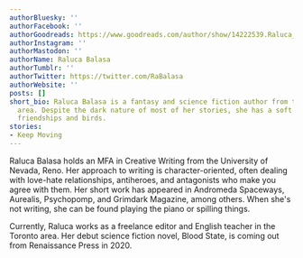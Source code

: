 ```yaml
---
authorBluesky: ''
authorFacebook: ''
authorGoodreads: https://www.goodreads.com/author/show/14222539.Raluca_Balasa
authorInstagram: ''
authorMastodon: ''
authorName: Raluca Balasa
authorTumblr: ''
authorTwitter: https://twitter.com/RaBalasa
authorWebsite: ''
posts: []
short_bio: Raluca Balasa is a fantasy and science fiction author from the Toronto
  area. Despite the dark nature of most of her stories, she has a soft spot for inter-species
  friendships and birds.
stories:
- Keep Moving
---
```


Raluca Balasa holds an MFA in Creative Writing from the University of Nevada, Reno. Her approach to writing is character-oriented, often dealing with love-hate relationships, antiheroes, and antagonists who make you agree with them. Her short work has appeared in Andromeda Spaceways, Aurealis, Psychopomp, and Grimdark Magazine, among others. When she's not writing, she can be found playing the piano or spilling things.

Currently, Raluca works as a freelance editor and English teacher in the Toronto area. Her debut science fiction novel, Blood State, is coming out from Renaissance Press in 2020.